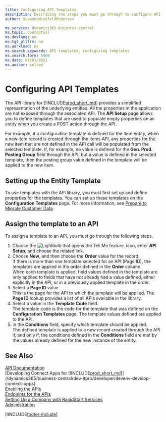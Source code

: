 ```yaml
---
title: Configuring API Templates
description: Describing the steps you must go through to configure API templates for Dynamics 365 Business Central.
author: SusanneWindfeldPedersen

ms.service: dynamics365-business-central
ms.topic: conceptual
ms.devlang: na
ms.tgt_pltfrm: na
ms.workload: na
ms.search.keywords: API templates, configuring templates
ms.search.form: 5469
ms.date: 04/01/2021
ms.author: solsen
---
```


# Configuring API Templates

The API library for [!INCLUDE[prod_short_md](includes/prod_short.md)] provides a simplified representation of the underlying entities. All the properties in the application are not exposed through the associated API. The **API Setup** page allows you to define templates that are used to populate empty properties on an entity when you create a POST action through the API. 

For example, if a configuration template is defined for the item entity, when a new item record is created through the items API, any properties for the new item that are not defined in the API call will be populated from the selected template. If, for example, no value is defined for the **Gen. Prod. Posting Group** field through the API, but a value is defined in the selected template, then the posting group value defined in the template will be applied to the new item. 

## Setting up the Entity Template
To use templates with the API library, you must first set up and define properties for the templates. You can set up these templates on the **Configuration Templates** page. For more information, see [Prepare to Migrate Customer Data](admin-use-templates-to-prepare-customer-data-for-migration.md). 

## Assign the template to an API

To assign a template to an API, you must go through the following steps.

1. Choose the ![Lightbulb that opens the Tell Me feature.](media/ui-search/search_small.png "Tell me what you want to do") icon, enter **API Setup**, and choose the related link.
2. Choose **New**, and then choose the **Order** value for the record.  
If there is more than one template selected for an API (Page ID), the templates are applied in the order defined in the **Order** column.   
When each template is applied, field values defined in the template are only applied to fields that have not already had a value defined, either explicitly in the API, or in a previously applied template in the order. 
3. Select a **Page ID** value.  
This is the page for the API to which the template will be applied. The **Page ID** lookup provides a list of all APIs available in the library.
4. Select a value in the **Template Code** field.  
The template code is the code for the template that was defined on the **Configuration Templates** page. The template values defined are applied to the API. 
5. In the **Conditions** field, specify which template should be applied.  
The defined template is applied to a new record created through the API if, and only if, the conditions defined in the **Conditions** field are met by the values already defined for the new instance of the entity.

## See Also
[API Documentation](/dynamics-nav/fin-graph)  
[Developing Connect Apps for [!INCLUDE[prod_short_md](includes/prod_short.md)]](/dynamics365/business-central/dev-itpro/developer/devenv-develop-connect-apps)  
[Enabling the APIs](/dynamics-nav/enabling-apis-for-dynamics-nav)  
[Endpoints for the APIs](/dynamics-nav/endpoints-apis-for-dynamics)  
[Setting Up a Company with RapidStart Services](admin-set-up-a-company-with-rapidstart.md)  
[Administration](admin-setup-and-administration.md)

[!INCLUDE[footer-include](includes/footer-banner.md)]
